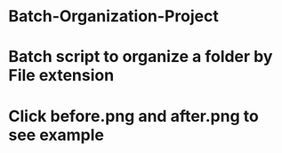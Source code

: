 # Batch-Organization-Project
# Batch script to organize a folder by File extension
# Click before.png and after.png to see example
